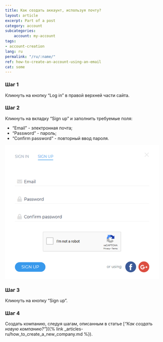 ```yaml
---
title: Как создать аккаунт, используя почту?
layout: article
excerpt: Part of a post
category: account
subcategories:
    account: my-account
tags:
- account-creation
lang: ru
permalink: "/ru/:name/"
ref: how-to-create-an-account-using-an-email
cat: some
---
```


### **Шаг 1**

Кликнуть на кнопку “Log in” в правой верхней части сайта.

### **Шаг 2**					

Кликнуть на вкладку “Sign up” и заполнить требуемые поля:
- “Email” - электронная почта;
- “Password” - пароль;
- “Confirm password” - повторный ввод пароля.

![How_to_create_an_account_using_an_email1](/assets/images/how_to_create_an_account_using_an_email1.png)

### **Шаг 3**	

Кликнуть на кнопку “Sign up”.

### **Шаг 4**	

Создать компанию, следуя шагам, описанным в статье [*“Как создать новую компанию?”*]({% link _articles-ru/how_to_create_a_new_company.md %}).
